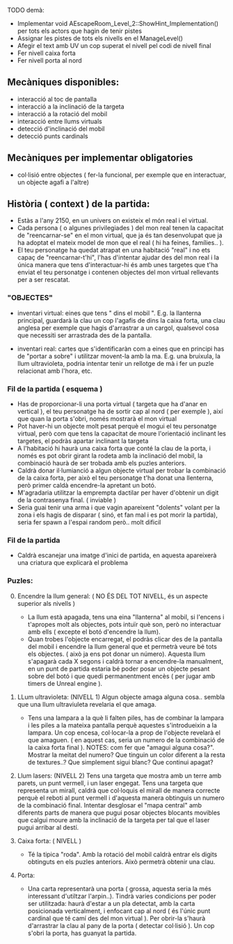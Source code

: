 TODO demà: 
- Implementar void AEscapeRoom_Level_2::ShowHint_Implementation() per tots els actors que hagin de tenir pistes
- Assignar les pistes de tots els nivells en el ManageLevel()
- Afegir el text amb UV un cop superat el nivell pel codi de nivell final 
- Fer nivell caixa forta 
- Fer nivell porta al nord


## Mecàniques disponibles:
- interacció al toc de pantalla
- interacció a la inclinació de la targeta
- interacció a la rotació del mobil
- interacció entre llums virtuals
- detecció d'inclinació del mobil
- detecció punts cardinals

## Mecàniques per implementar obligatories
- col·lisió entre objectes ( fer-la funcional, per exemple que en interactuar, un objecte agafi a l'altre)

## Història ( context ) de la partida: 
- Estàs a l'any 2150, en un univers on existeix el món real i el virtual. 
- Cada persona ( o algunes privilegiades ) del mon real tenen la capacitat de "reencarnar-se" en el mon virtual, que ja és tan desenvolupat que ja ha adoptat el mateix model de mon que el real ( hi ha feines, famílies.. ). 
- El teu personatge ha quedat atrapat en una habitació "real" i no ets capaç de "reencarnar-t'hi", l'has d'intentar ajudar des del mon real i la única manera que tens d'interactuar-hi és amb unes targetes que t'ha enviat el teu personatge i contenen objectes del mon virtual rellevants per a ser rescatat.   


### "OBJECTES"
- inventari virtual: eines que tens " dins el mobil ". E.g. la llanterna principal, guardarà la clau un cop l'agafis de dins la caixa forta, una clau anglesa per exemple que hagis d'arrastrar a un cargol, qualsevol cosa que necessiti ser arrastrada des de la pantalla. 

- inventari real: cartes que s'identificaràn com a eines que en principi has de "portar a sobre" i utilitzar movent-la amb la ma. E.g. una bruixula, la llum ultravioleta, podria intentar tenir un rellotge de mà i fer un puzle relacionat amb l'hora, etc. 


### Fil de la partida ( esquema )
- Has de proporcionar-li una porta virtual ( targeta que ha d'anar en vertical ), el teu personatge ha de sortir cap al nord ( per exemple ), així que quan la porta s'obri, només mostrarà el mon virtual 
- Pot haver-hi un objecte molt pesat perquè el mogui el teu personatge virtual, però com que tens la capacitat de moure l'orientació inclinant les targetes, el podràs apartar inclinant la targeta
- A l'habitació hi haurà una caixa forta que conté la clau de la porta, i només es pot obrir girant la rodeta amb la inclinació del mobil, la combinació haurà de ser trobada amb els puzles anteriors.
- Caldrà donar il·lumianció a algun objecte virtual per trobar la combinació de la caixa forta, per això el teu personatge t'ha donat una llenterna, però primer caldà encendre-la apretant un botó. 
- M'agradaria utilitzar la emprempta dactilar per haver d'obtenir un digit de la contrasenya final. ( inviable )
- Seria guai tenir una arma i que vagin apareixent "dolents" volant per la zona i els hagis de disparar ( sinó, et fan mal i es pot morir la partida), seria fer spawn a l'espai random però.. molt dificil

### Fil de la partida 
- Caldrà escanejar una imatge d'inici de partida, en aquesta apareixerà una criatura que explicarà el problema

### Puzles: 

0.  Encendre la llum general: ( NO ÉS DEL TOT NIVELL, és un aspecte superior als nivells )
    - La llum està apagada, tens una eina "llanterna" al mobil, si l'encens i t'apropes molt als objectes, pots intuïr què son, però no interactuar amb ells ( excepte el botó d'encendre la llum). 
    - Quan trobes l'objecte encarregat, el podràs clicar des de la pantalla del mobil i encendre la llum general que et permetrà veure bé tots els objectes. ( això ja ens pot donar un número). Aquesta llum s'apagarà cada X segons i caldrà tornar a encendre-la manualment, en un punt de partida estaria bé poder posar un objecte pesant sobre del botó i que quedi permanentment encès ( per jugar amb timers de Unreal engine ).

1. LLum ultravioleta: (NIVELL 1)
    Algun objecte amaga alguna cosa.. sembla que una llum ultraviuleta revelaria el que amaga.
    - Tens una lampara a la què li falten piles, has de combinar la lampara i les piles a la mateixa pantalla perquè aquestes s'introdueixin a la lampara. Un cop encesa, col·locar-la a prop de l'objecte revelarà el que amaguen. ( en aquest cas, seria un numero de la combinació de la caixa forta final ).
    NOTES: com fer que "amagui alguna cosa?". Mostrar la meitat del numero? Que tinguin un color diferent a la resta de textures..? Que simplement sigui blanc? Que continui apagat?


2. Llum lasers: (NIVELL 2)
    Tens una targeta que mostra amb un terre amb parets, un punt vermell, i un laser engegat. Tens una targeta que representa un mirall, caldrà que col·loquis el mirall de manera correcte perquè el reboti al punt vermell i d'aquesta manera obtinguis un numero de la combinació final. Intentar desglosar el "mapa central" amb diferents parts de manera que pugui posar objectes blocants movibles que calgui moure amb la inclinació de la targeta per tal que el laser pugui arribar al destí.

3. Caixa forta: ( NIVELL )
    - Té la tipica "roda". Amb la rotació del mobil caldrà entrar els digits obtinguts en els puzles anteriors. Això permetrà obtenir una clau. 

4. Porta:
    - Una carta representarà una porta ( grossa, aquesta seria la més interessant d'utiltzar l'arpin..). Tindrà varies condicions per poder ser utilitzada: haurà d'estar a un pla detectat, amb la carta posicionada verticalment, i enfocant cap al nord ( és l'únic punt cardinal que té camí des del mon virtual ). Per obrir-la s'haurà d'arrastrar la clau al pany de la porta ( detectar col·lisió ). Un cop s'obri la porta, has guanyat la partida.

       



